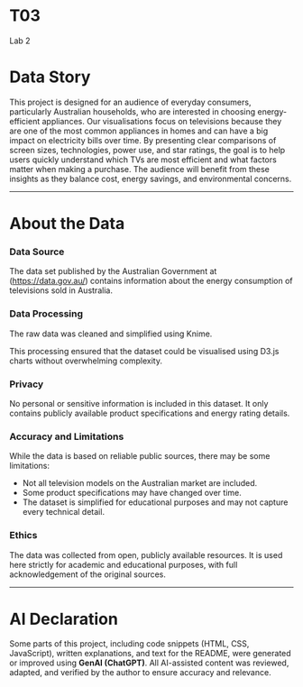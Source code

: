 # T03
Lab 2

# Data Story  
This project is designed for an audience of everyday consumers, particularly Australian households, who are interested in choosing energy-efficient appliances. Our visualisations focus on televisions because they are one of the most common appliances in homes and can have a big impact on electricity bills over time. By presenting clear comparisons of screen sizes, technologies, power use, and star ratings, the goal is to help users quickly understand which TVs are most efficient and what factors matter when making a purchase. The audience will benefit from these insights as they balance cost, energy savings, and environmental concerns.  

---

# About the Data  

### Data Source  
The data set published by the Australian Government at (https://data.gov.au/) contains information about the energy consumption of televisions sold in Australia.  

### Data Processing  
The raw data was cleaned and simplified using Knime.

This processing ensured that the dataset could be visualised using D3.js charts without overwhelming complexity.  

### Privacy  
No personal or sensitive information is included in this dataset. It only contains publicly available product specifications and energy rating details.  

### Accuracy and Limitations  
While the data is based on reliable public sources, there may be some limitations:  
- Not all television models on the Australian market are included.  
- Some product specifications may have changed over time.  
- The dataset is simplified for educational purposes and may not capture every technical detail.  

### Ethics  
The data was collected from open, publicly available resources. It is used here strictly for academic and educational purposes, with full acknowledgement of the original sources.  

---

# AI Declaration  
Some parts of this project, including code snippets (HTML, CSS, JavaScript), written explanations, and text for the README, were generated or improved using **GenAI (ChatGPT)**. All AI-assisted content was reviewed, adapted, and verified by the author to ensure accuracy and relevance.  
